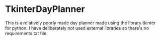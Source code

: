 # TkinterDayPlanner
This is a relatively poorly made day planner made using the library tkinter for python. I have deliberately not used external libraries so there's no requirements.txt file.
